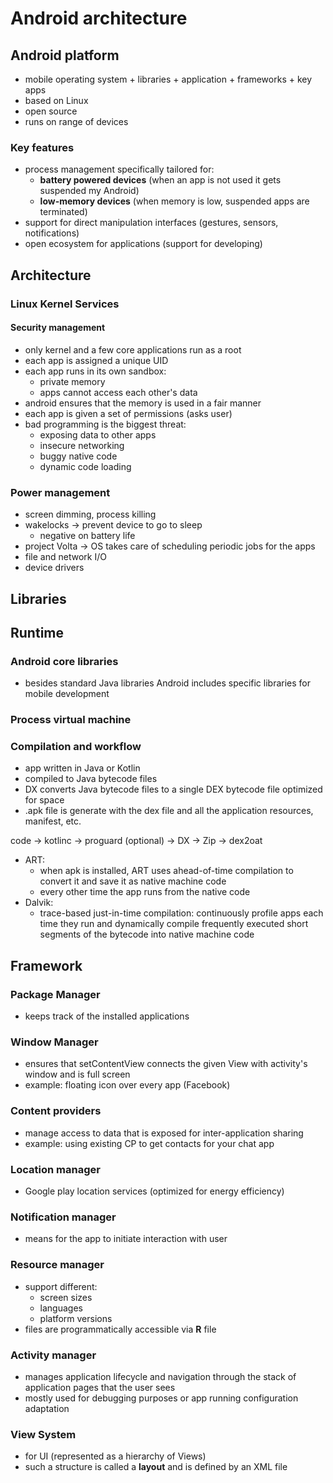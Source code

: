 # Android architecture
## Android platform
- mobile operating system + libraries + application + frameworks + key apps
- based on Linux
- open source
- runs on range of devices

### Key features
- process management specifically tailored for:
    - **battery powered devices** (when an app is not used it gets suspended my Android)
    - **low-memory devices** (when memory is low, suspended apps are terminated)
- support for direct manipulation interfaces (gestures, sensors, notifications)
- open ecosystem for applications (support for developing)

## Architecture
### Linux Kernel Services
#### Security management
- only kernel and a few core applications run as a root
- each app is assigned a unique UID
- each app runs in its own sandbox:
    - private memory
    - apps cannot access each other's data
- android ensures that the memory is used in a fair manner
- each app is given a set of permissions (asks user)
- bad programming is the biggest threat:
    - exposing data to other apps
    - insecure networking
    - buggy native code
    - dynamic code loading

### Power management
- screen dimming, process killing
- wakelocks -> prevent device to go to sleep
    - negative on battery life
- project Volta -> OS takes care of scheduling periodic jobs for the apps
- file and network I/O
- device drivers

## Libraries

## Runtime
### Android core libraries
- besides standard Java libraries Android includes specific libraries for mobile development

### Process virtual machine

### Compilation and workflow
- app written in Java or Kotlin
- compiled to Java bytecode files
- DX converts Java bytecode files to a single DEX bytecode file optimized for space
- .apk file is generate with the dex file and all the application resources, manifest, etc.

code -> kotlinc -> proguard (optional) -> DX -> Zip -> dex2oat

- ART:
    - when apk is installed, ART uses ahead-of-time compilation to convert it and save it as native machine code
    - every other time the app runs from the native code
- Dalvik:
    - trace-based just-in-time compilation: continuously profile apps each time they run and dynamically compile frequently executed short segments of the bytecode into native machine code

## Framework
### Package Manager
- keeps track of the installed applications

### Window Manager
- ensures that setContentView connects the given View with activity's window and is full screen
- example: floating icon over every app (Facebook)

### Content providers
- manage access to data that is exposed for inter-application sharing
- example: using existing CP to get contacts for your chat app

### Location manager
- Google play location services (optimized for energy efficiency)

### Notification manager
- means for the app to initiate interaction with user

### Resource manager
- support different:
    - screen sizes
    - languages
    - platform versions
- files are programmatically accessible via **R** file

### Activity manager
- manages application lifecycle and navigation through the stack of application pages that the user sees
- mostly used for debugging purposes or app running configuration adaptation

### View System
- for UI (represented as a hierarchy of Views)
- such a structure is called a **layout** and is defined by an XML file